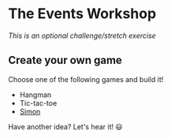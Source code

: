 # The Events Workshop

_This is an optional challenge/stretch exercise_

## Create your own game

Choose one of the following games and build it!

- Hangman
- Tic-tac-toe
- [Simon](https://youtu.be/1Yqj76Q4jJ4)

Have another idea? Let's hear it! 😃
